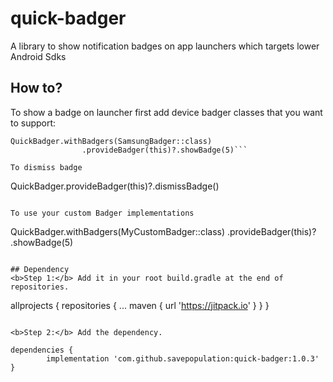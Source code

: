 # quick-badger
A library to show notification badges on app launchers which targets lower Android Sdks

## How to?
To show a badge on launcher first add device badger classes that you want to support:
```
QuickBadger.withBadgers(SamsungBadger::class)
                .provideBadger(this)?.showBadge(5)```

To dismiss badge
```
QuickBadger.provideBadger(this)?.dismissBadge()
```

To use your custom Badger implementations
```
QuickBadger.withBadgers(MyCustomBadger::class)
           .provideBadger(this)?
	   .showBadge(5)
```

## Dependency
<b>Step 1:</b> Add it in your root build.gradle at the end of repositories.

```
allprojects {
		repositories {
			...
			maven { url 'https://jitpack.io' }
		}
	}
```

<b>Step 2:</b> Add the dependency.

```
	dependencies {
	       	implementation 'com.github.savepopulation:quick-badger:1.0.3'
	}
```


